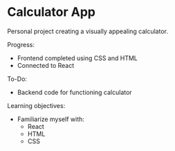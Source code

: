 # Calculator App 

Personal project creating a visually appealing calculator.

Progress:
- Frontend completed using CSS and HTML
- Connected to React

To-Do:
- Backend code for functioning calculator

Learning objectives:
- Familiarize myself with:
  - React
  - HTML
  - CSS
